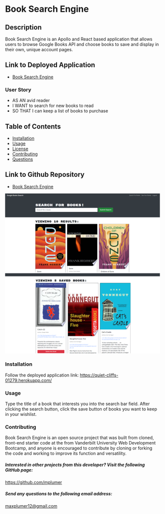 # Book Search Engine 

## Description 
Book Search Engine is an Apollo and React based application that allows users to browse Google Books API and choose books to save and display in their own, unique account pages. 

 ## Link to Deployed Application
* [Book Search Engine](https://quiet-cliffs-01279.herokuapp.com/)
### User Story
* AS AN avid reader
* I WANT to search for new books to read
* SO THAT I can keep a list of books to purchase 

## Table of Contents
* [Installation](#installation) 
* [Usage](#usage) 
* [License](#license) 
* [Contributing](#contributing)
* [Questions](#questions)

## Link to Github Repository
* [Book Search Engine](https://github.com/mplumer/book-search-engine)

![Screenshot](client/public/assets/images/Screenshot2.png)
![Screenshot](client/public/assets/images/Screenshot1.png)
 
### Installation
Follow the deployed application link: https://quiet-cliffs-01279.herokuapp.com/ 

### Usage
Type the title of a book that interests you into the search bar field. After clicking the search button, click the save button of books you want to keep in your wishlist.  
  
### Contributing
Book Search Engine is an open source project that was built from cloned, front-end starter code at the from Vanderbilt University Web Development Bootcamp, and anyone is encouraged to contribute by cloning or forking the code and working to improve its function and versatility.
    
##### Interested in other projects from this developer? Visit the following GitHub page:
https://github.com/mplumer
    
##### Send any questions to the following email address:
maxplumer12@gmail.com
